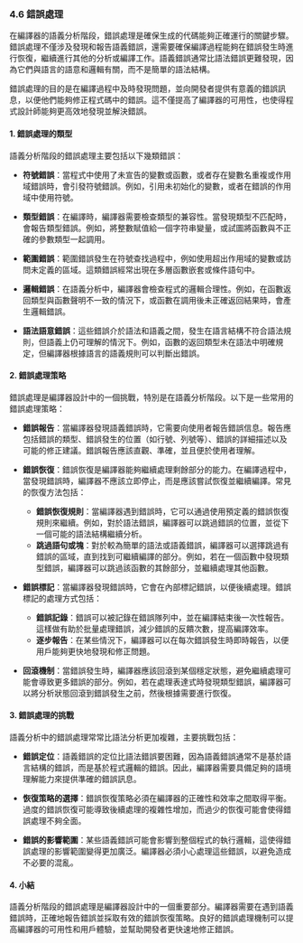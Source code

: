 ### 4.6 錯誤處理

在編譯器的語義分析階段，錯誤處理是確保生成的代碼能夠正確運行的關鍵步驟。錯誤處理不僅涉及發現和報告語義錯誤，還需要確保編譯過程能夠在錯誤發生時進行恢復，繼續進行其他的分析或編譯工作。語義錯誤通常比語法錯誤更難發現，因為它們與語言的語意和邏輯有關，而不是簡單的語法結構。

錯誤處理的目的是在編譯過程中及時發現問題，並向開發者提供有意義的錯誤訊息，以便他們能夠修正程式碼中的錯誤。這不僅提高了編譯器的可用性，也使得程式設計師能夠更高效地發現並解決錯誤。

#### 1. 錯誤處理的類型

語義分析階段的錯誤處理主要包括以下幾類錯誤：

- **符號錯誤**：當程式中使用了未宣告的變數或函數，或者存在變數名重複或作用域錯誤時，會引發符號錯誤。例如，引用未初始化的變數，或者在錯誤的作用域中使用符號。

- **類型錯誤**：在編譯時，編譯器需要檢查類型的兼容性。當發現類型不匹配時，會報告類型錯誤。例如，將整數賦值給一個字符串變量，或試圖將函數與不正確的參數類型一起調用。

- **範圍錯誤**：範圍錯誤發生在符號查找過程中，例如使用超出作用域的變數或訪問未定義的區域。這類錯誤經常出現在多層函數嵌套或條件語句中。

- **邏輯錯誤**：在語義分析中，編譯器會檢查程式的邏輯合理性。例如，在函數返回類型與函數聲明不一致的情況下，或函數在調用後未正確返回結果時，會產生邏輯錯誤。

- **語法語意錯誤**：這些錯誤介於語法和語義之間，發生在語言結構不符合語法規則，但語義上仍可理解的情況下。例如，函數的返回類型未在語法中明確規定，但編譯器根據語言的語義規則可以判斷出錯誤。

#### 2. 錯誤處理策略

錯誤處理是編譯器設計中的一個挑戰，特別是在語義分析階段。以下是一些常用的錯誤處理策略：

- **錯誤報告**：當編譯器發現語義錯誤時，它需要向使用者報告錯誤信息。報告應包括錯誤的類型、錯誤發生的位置（如行號、列號等）、錯誤的詳細描述以及可能的修正建議。錯誤報告應該直觀、準確，並且便於使用者理解。

- **錯誤恢復**：錯誤恢復是編譯器能夠繼續處理剩餘部分的能力。在編譯過程中，當發現錯誤時，編譯器不應該立即停止，而是應該嘗試恢復並繼續編譯。常見的恢復方法包括：
    - **錯誤恢復規則**：當編譯器遇到錯誤時，它可以通過使用預定義的錯誤恢復規則來繼續。例如，對於語法錯誤，編譯器可以跳過錯誤的位置，並從下一個可能的語法結構繼續分析。
    - **跳過語句或塊**：對於較為簡單的語法或語義錯誤，編譯器可以選擇跳過有錯誤的區域，直到找到可繼續編譯的部分。例如，若在一個函數中發現類型錯誤，編譯器可以跳過該函數的其餘部分，並繼續處理其他函數。

- **錯誤標記**：當編譯器發現錯誤時，它會在內部標記錯誤，以便後續處理。錯誤標記的處理方式包括：
    - **錯誤記錄**：錯誤可以被記錄在錯誤隊列中，並在編譯結束後一次性報告。這樣做有助於批量處理錯誤，減少錯誤的反饋次數，提高編譯效率。
    - **逐步報告**：在某些情況下，編譯器可以在每次錯誤發生時即時報告，以便用戶能夠更快地發現和修正問題。

- **回滾機制**：當錯誤發生時，編譯器應該回滾到某個穩定狀態，避免繼續處理可能會導致更多錯誤的部分。例如，若在處理表達式時發現類型錯誤，編譯器可以將分析狀態回滾到錯誤發生之前，然後根據需要進行恢復。

#### 3. 錯誤處理的挑戰

語義分析中的錯誤處理常常比語法分析更加複雜，主要挑戰包括：

- **錯誤定位**：語義錯誤的定位比語法錯誤要困難，因為語義錯誤通常不是基於語言結構的錯誤，而是基於程式邏輯的錯誤。因此，編譯器需要具備足夠的語境理解能力來提供準確的錯誤訊息。

- **恢復策略的選擇**：錯誤恢復策略必須在編譯器的正確性和效率之間取得平衡。過度的錯誤恢復可能導致後續處理的複雜性增加，而過少的恢復可能會使得錯誤處理不夠全面。

- **錯誤的影響範圍**：某些語義錯誤可能會影響到整個程式的執行邏輯，這使得錯誤處理的影響範圍變得更加廣泛。編譯器必須小心處理這些錯誤，以避免造成不必要的混亂。

#### 4. 小結

語義分析階段的錯誤處理是編譯器設計中的一個重要部分。編譯器需要在遇到語義錯誤時，正確地報告錯誤並採取有效的錯誤恢復策略。良好的錯誤處理機制可以提高編譯器的可用性和用戶體驗，並幫助開發者更快速地修正錯誤。